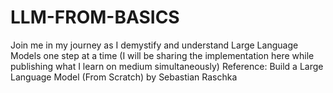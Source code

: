 # LLM-FROM-BASICS
Join me in my journey as I demystify and understand Large Language Models one step at a time (I will be sharing the implementation here while publishing what I learn on medium simultaneously)
Reference: Build a Large Language Model (From Scratch) by Sebastian Raschka
